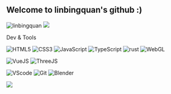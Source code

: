 ## Welcome to linbingquan's github :)

![linbingquan](https://img.shields.io/badge/linbingquan-5b5b5b.svg?logo=github&logoColor=white)
![](https://komarev.com/ghpvc/?username=linbingquan&color=blue)

Dev & Tools

![HTML5](https://img.shields.io/badge/HTML5-e34c26.svg?logo=html5&logoColor=white)
![CSS3](https://img.shields.io/badge/CSS3-006eba.svg?logo=css3&logoColor=white)
![JavaScript](https://img.shields.io/badge/JavaScript-f1e05a.svg?logo=javascript&logoColor=black)
![TypeScript](https://img.shields.io/badge/TypeScript-3178c6.svg?logo=typescript&logoColor=white)
![rust](https://img.shields.io/badge/Rust-454545.svg?logo=rust&logoColor=white)
![WebGL](https://img.shields.io/badge/WebGL-990000?logo=webgl&logoColor=white "WebGL")

![VueJS](https://img.shields.io/badge/Vue-35495e.svg?logo=vuedotjs&logoColor=42b883)
![ThreeJS](https://img.shields.io/badge/ThreeJS-454545?logo=three.js&logoColor=white "ThreeJS")

![VScode](https://img.shields.io/badge/VScode-0066b8.svg?logo=visual-studio-code&logoColor=white)
![Git](https://img.shields.io/badge/Git-f34f29.svg?logo=git&logoColor=white)
![Blender](https://img.shields.io/badge/Blender-f4792b.svg?logo=blender&logoColor=white)
<!-- ![GIMP](https://img.shields.io/badge/Gimp-454545?logo=gimp&logoColor=white) -->

<img align="center" src="https://github-readme-stats.vercel.app/api?username=linbingquan&show_icons=true&include_all_commits=true" />

